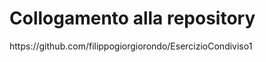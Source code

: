 <h1 align="left"> Collogamento alla repository </h1>
https://github.com/filippogiorgiorondo/EsercizioCondiviso1
